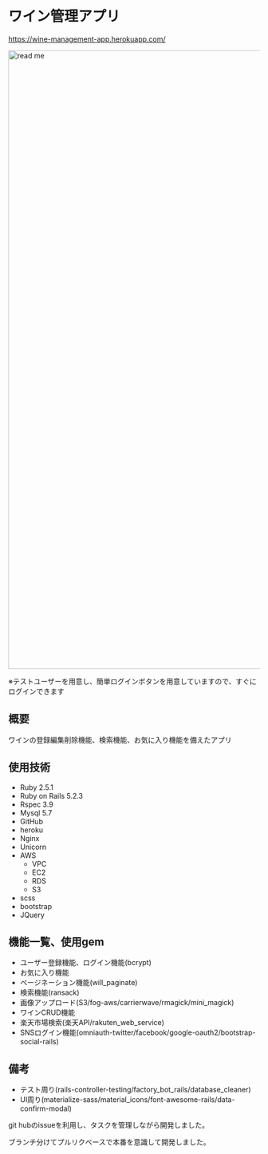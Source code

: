 # ワイン管理アプリ
https://wine-management-app.herokuapp.com/

<img width="1237" alt="read me" src="https://user-images.githubusercontent.com/44439885/72314333-deaa7800-36d1-11ea-9887-950669c9cf1a.png">

※テストユーザーを用意し、簡単ログインボタンを用意していますので、すぐにログインできます


## 概要
ワインの登録編集削除機能、検索機能、お気に入り機能を備えたアプリ

## 使用技術
- Ruby 2.5.1
- Ruby on Rails 5.2.3
- Rspec 3.9
- Mysql 5.7
- GitHub
- heroku
- Nginx
- Unicorn
- AWS
  - VPC
  - EC2 
  - RDS
  - S3
- scss
- bootstrap
- JQuery

## 機能一覧、使用gem
- ユーザー登録機能、ログイン機能(bcrypt)
- お気に入り機能
- ページネーション機能(will_paginate)
- 検索機能(ransack)
- 画像アップロード(S3/fog-aws/carrierwave/rmagick/mini_magick)
- ワインCRUD機能
- 楽天市場検索(楽天API/rakuten_web_service)
- SNSログイン機能(omniauth-twitter/facebook/google-oauth2/bootstrap-social-rails)

## 備考

- テスト周り(rails-controller-testing/factory_bot_rails/database_cleaner)
- UI周り(materialize-sass/material_icons/font-awesome-rails/data-confirm-modal)

git hubのissueを利用し、タスクを管理しながら開発しました。

ブランチ分けてプルリクベースで本番を意識して開発しました。


